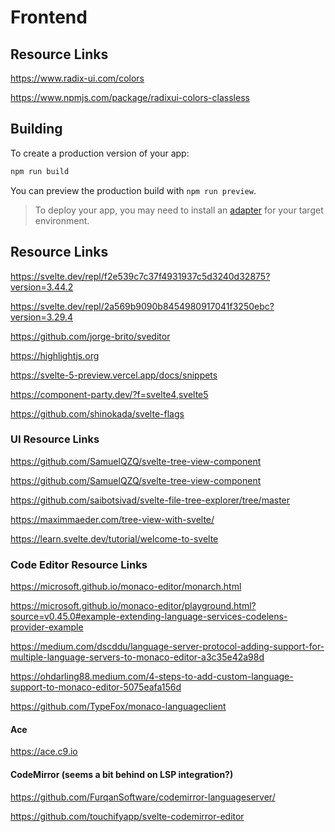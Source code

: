 # Frontend


## Resource Links
https://www.radix-ui.com/colors

https://www.npmjs.com/package/radixui-colors-classless



## Building
To create a production version of your app:

```bash
npm run build
```

You can preview the production build with `npm run preview`.

> To deploy your app, you may need to install an [adapter](https://kit.svelte.dev/docs/adapters) for your target environment.


## Resource Links
https://svelte.dev/repl/f2e539c7c37f4931937c5d3240d32875?version=3.44.2

https://svelte.dev/repl/2a569b9090b8454980917041f3250ebc?version=3.29.4

https://github.com/jorge-brito/sveditor

https://highlightjs.org

https://svelte-5-preview.vercel.app/docs/snippets

https://component-party.dev/?f=svelte4,svelte5

https://github.com/shinokada/svelte-flags


### UI Resource Links
https://github.com/SamuelQZQ/svelte-tree-view-component

https://github.com/SamuelQZQ/svelte-tree-view-component

https://github.com/saibotsivad/svelte-file-tree-explorer/tree/master

https://maximmaeder.com/tree-view-with-svelte/

https://learn.svelte.dev/tutorial/welcome-to-svelte

### Code Editor Resource Links
https://microsoft.github.io/monaco-editor/monarch.html

https://microsoft.github.io/monaco-editor/playground.html?source=v0.45.0#example-extending-language-services-codelens-provider-example

https://medium.com/dscddu/language-server-protocol-adding-support-for-multiple-language-servers-to-monaco-editor-a3c35e42a98d

https://ohdarling88.medium.com/4-steps-to-add-custom-language-support-to-monaco-editor-5075eafa156d

https://github.com/TypeFox/monaco-languageclient


#### Ace
https://ace.c9.io


#### CodeMirror (seems a bit behind on LSP integration?)
https://github.com/FurqanSoftware/codemirror-languageserver/

https://github.com/touchifyapp/svelte-codemirror-editor

